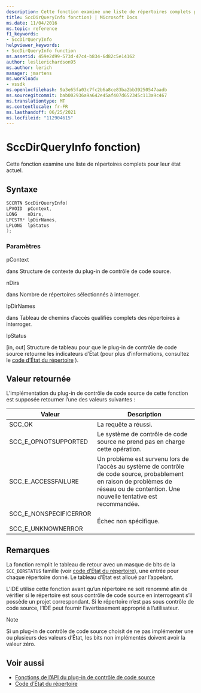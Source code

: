 ```yaml
---
description: Cette fonction examine une liste de répertoires complets pour leur état actuel.
title: SccDirQueryInfo fonction) | Microsoft Docs
ms.date: 11/04/2016
ms.topic: reference
f1_keywords:
- SccDirQueryInfo
helpviewer_keywords:
- SccDirQueryInfo function
ms.assetid: 459e2d99-573d-47c4-b834-6d82c5e14162
author: leslierichardson95
ms.author: lerich
manager: jmartens
ms.workload:
- vssdk
ms.openlocfilehash: 9a3e65fa03c7fc2b6a8ce83ba2bb39250547aadb
ms.sourcegitcommit: bab002936a9a642e45af407d652345c113a9c467
ms.translationtype: MT
ms.contentlocale: fr-FR
ms.lasthandoff: 06/25/2021
ms.locfileid: "112904615"
---
```

# <a name="sccdirqueryinfo-function"></a>SccDirQueryInfo fonction)
Cette fonction examine une liste de répertoires complets pour leur état actuel.

## <a name="syntax"></a>Syntaxe

```cpp
SCCRTN SccDirQueryInfo(
LPVOID  pContext,
LONG    nDirs,
LPCSTR* lpDirNames,
LPLONG  lpStatus
);
```

### <a name="parameters"></a>Paramètres
 pContext

dans Structure de contexte du plug-in de contrôle de code source.

 nDirs

dans Nombre de répertoires sélectionnés à interroger.

 lpDirNames

dans Tableau de chemins d’accès qualifiés complets des répertoires à interroger.

 lpStatus

[in, out] Structure de tableau pour que le plug-in de contrôle de code source retourne les indicateurs d’État (pour plus d’informations, consultez le [code d’État du répertoire](../extensibility/directory-status-code-enumerator.md) ).

## <a name="return-value"></a>Valeur retournée
 L’implémentation du plug-in de contrôle de code source de cette fonction est supposée retourner l’une des valeurs suivantes :

|Valeur|Description|
|-----------|-----------------|
|SCC_OK|La requête a réussi.|
|SCC_E_OPNOTSUPPORTED|Le système de contrôle de code source ne prend pas en charge cette opération.|
|SCC_E_ACCESSFAILURE|Un problème est survenu lors de l’accès au système de contrôle de code source, probablement en raison de problèmes de réseau ou de contention. Une nouvelle tentative est recommandée.|
|SCC_E_NONSPECIFICERROR<br /><br /> SCC_E_UNKNOWNERROR|Échec non spécifique.|

## <a name="remarks"></a>Remarques
 La fonction remplit le tableau de retour avec un masque de bits de la `SCC_DIRSTATUS` famille (voir [code d’État du répertoire](../extensibility/directory-status-code-enumerator.md)), une entrée pour chaque répertoire donné. Le tableau d’État est alloué par l’appelant.

 L’IDE utilise cette fonction avant qu’un répertoire ne soit renommé afin de vérifier si le répertoire est sous contrôle de code source en interrogeant s’il possède un projet correspondant. Si le répertoire n’est pas sous contrôle de code source, l’IDE peut fournir l’avertissement approprié à l’utilisateur.

> [!NOTE]
> Si un plug-in de contrôle de code source choisit de ne pas implémenter une ou plusieurs des valeurs d’État, les bits non implémentés doivent avoir la valeur zéro.

## <a name="see-also"></a>Voir aussi
- [Fonctions de l’API du plug-in de contrôle de code source](../extensibility/source-control-plug-in-api-functions.md)
- [Code d’État du répertoire](../extensibility/directory-status-code-enumerator.md)
